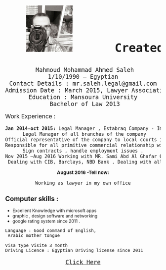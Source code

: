 <!DOCTYPE html>
<html>
<head>
	<title></title>
</head>
<body>
<br>
<br>
<br>
<pre style="font-size: 1cm">   <img src="5.jpg" width="150" height="150">      <b>Created by Mahmoud saleh</b>  </pre><center>
<pre style="font-size: 0.5cm"> Mahmoud Mohammad Ahmed Saleh
1/10/1990 – Egyptian
Contact Details : mr.saleh.legal@gmail.com
Admission Date : March 2015, Lawyer Associations of Egypt
Education : Mansoura University
 Bachelor of Law 2013</pre>
 </center>
<p style="font-size: 0.5cm">Work Experience :</p>
<center>
<pre style="font-size: 0.4cm">
<b>Jan 2014-oct 2015:</b> Legal Manager , Estabraq Company - Import and Export -
 Legal Manager of all branches of the company
Official representative of the company to local courts in Egypt.
Responsible for all primitive commercial relationship within a legal framework
Sign contracts , handle employment issues .
Nov 2015 –Aug 2016 Working with MR. Sami Abd Al Ghafar Office as a Lawyer
 Dealing with CIB, Barclays, NBD Bank . Dealing with all commercial cases</pre></center>

<center> <b style="font-size: 0.4cm">August 2016 -Tell now:</b><pre style="font-size: 0.4cm">Working as lawyer in my own office</pre></center>

<h2>Computer skills :</h2>
<ul>
  <li>Excellent Knowledge with microsoft apps</li>
  <li>graphic , design software and networking</li>
  <li>google rating system since 2011 .</li>
</ul> 

<pre>Language : Good command of English,
 Arabic mother tongue

Visa type Visite 3 month
Driving Licence : Egyptian Driving license since 2011</pre>
<center><a href="/home/pc/html/Last CV/1/cv.html" target="-blank"><pre style="font-size: 0.5cm">Click Here</pre></a></center>
<br>
<br>
<br>
<br>
</body>
</center>
</html>

